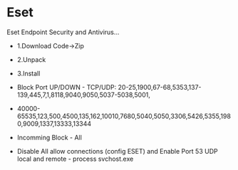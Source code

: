 # Eset
Eset Endpoint Security and Antivirus...

* 1.Download Code->Zip
* 2.Unpack
* 3.Install

* Block Port UP/DOWN - TCP/UDP: 20-25,1900,67-68,5353,137-139,445,7,1,8118,9040,9050,5037-5038,5001,
* 40000-65535,123,500,4500,135,162,10010,7680,5040,5050,3306,5426,5355,1980,9009,1337,13333,13344
* Incomming Block - All
* Disable All allow connections (config ESET) and Enable Port 53 UDP local and remote - process svchost.exe